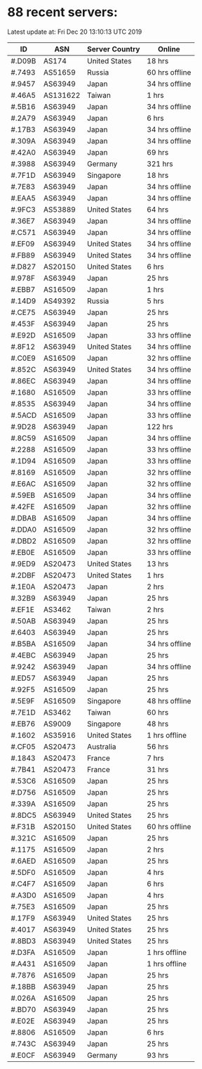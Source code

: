 # 88 recent servers:

Latest update at: Fri Dec 20 13:10:13 UTC 2019

| ID | ASN | Server Country | Online |
| -- | --- | -------------- | ------ |
| #.D09B | AS174 | United States | 18 hrs |
| #.7493 | AS51659 | Russia | 60 hrs offline |
| #.9457 | AS63949 | Japan | 34 hrs offline |
| #.46A5 | AS131622 | Taiwan | 1 hrs |
| #.5B16 | AS63949 | Japan | 34 hrs offline |
| #.2A79 | AS63949 | Japan | 6 hrs |
| #.17B3 | AS63949 | Japan | 34 hrs offline |
| #.309A | AS63949 | Japan | 34 hrs offline |
| #.42A0 | AS63949 | Japan | 69 hrs |
| #.3988 | AS63949 | Germany | 321 hrs |
| #.7F1D | AS63949 | Singapore | 18 hrs |
| #.7E83 | AS63949 | Japan | 34 hrs offline |
| #.EAA5 | AS63949 | Japan | 34 hrs offline |
| #.9FC3 | AS53889 | United States | 64 hrs |
| #.36E7 | AS63949 | Japan | 34 hrs offline |
| #.C571 | AS63949 | Japan | 34 hrs offline |
| #.EF09 | AS63949 | United States | 34 hrs offline |
| #.FB89 | AS63949 | United States | 34 hrs offline |
| #.D827 | AS20150 | United States | 6 hrs |
| #.978F | AS63949 | Japan | 25 hrs |
| #.EBB7 | AS16509 | Japan | 1 hrs |
| #.14D9 | AS49392 | Russia | 5 hrs |
| #.CE75 | AS63949 | Japan | 25 hrs |
| #.453F | AS63949 | Japan | 25 hrs |
| #.E92D | AS16509 | Japan | 33 hrs offline |
| #.8F12 | AS63949 | United States | 34 hrs offline |
| #.C0E9 | AS16509 | Japan | 32 hrs offline |
| #.852C | AS63949 | United States | 34 hrs offline |
| #.86EC | AS63949 | Japan | 34 hrs offline |
| #.1680 | AS16509 | Japan | 33 hrs offline |
| #.8535 | AS63949 | Japan | 34 hrs offline |
| #.5ACD | AS16509 | Japan | 33 hrs offline |
| #.9D28 | AS63949 | Japan | 122 hrs |
| #.8C59 | AS16509 | Japan | 34 hrs offline |
| #.2288 | AS16509 | Japan | 33 hrs offline |
| #.1D94 | AS16509 | Japan | 33 hrs offline |
| #.8169 | AS16509 | Japan | 32 hrs offline |
| #.E6AC | AS16509 | Japan | 32 hrs offline |
| #.59EB | AS16509 | Japan | 34 hrs offline |
| #.42FE | AS16509 | Japan | 32 hrs offline |
| #.DBAB | AS16509 | Japan | 34 hrs offline |
| #.DDA0 | AS16509 | Japan | 32 hrs offline |
| #.DBD2 | AS16509 | Japan | 32 hrs offline |
| #.EB0E | AS16509 | Japan | 33 hrs offline |
| #.9ED9 | AS20473 | United States | 13 hrs |
| #.2DBF | AS20473 | United States | 1 hrs |
| #.1E0A | AS20473 | Japan | 2 hrs |
| #.32B9 | AS63949 | Japan | 25 hrs |
| #.EF1E | AS3462 | Taiwan | 2 hrs |
| #.50AB | AS63949 | Japan | 25 hrs |
| #.6403 | AS63949 | Japan | 25 hrs |
| #.B5BA | AS16509 | Japan | 34 hrs offline |
| #.4EBC | AS63949 | Japan | 25 hrs |
| #.9242 | AS63949 | Japan | 34 hrs offline |
| #.ED57 | AS63949 | Japan | 25 hrs |
| #.92F5 | AS16509 | Japan | 25 hrs |
| #.5E9F | AS16509 | Singapore | 48 hrs offline |
| #.7E1D | AS3462 | Taiwan | 60 hrs |
| #.EB76 | AS9009 | Singapore | 48 hrs |
| #.1602 | AS35916 | United States | 1 hrs offline |
| #.CF05 | AS20473 | Australia | 56 hrs |
| #.1843 | AS20473 | France | 7 hrs |
| #.7B41 | AS20473 | France | 31 hrs |
| #.53C6 | AS16509 | Japan | 25 hrs |
| #.D756 | AS16509 | Japan | 25 hrs |
| #.339A | AS16509 | Japan | 25 hrs |
| #.8DC5 | AS63949 | United States | 25 hrs |
| #.F31B | AS20150 | United States | 60 hrs offline |
| #.321C | AS16509 | Japan | 25 hrs |
| #.1175 | AS16509 | Japan | 2 hrs |
| #.6AED | AS16509 | Japan | 25 hrs |
| #.5DF0 | AS16509 | Japan | 4 hrs |
| #.C4F7 | AS16509 | Japan | 6 hrs |
| #.A3D0 | AS16509 | Japan | 4 hrs |
| #.75E3 | AS16509 | Japan | 25 hrs |
| #.17F9 | AS63949 | United States | 25 hrs |
| #.4017 | AS63949 | United States | 25 hrs |
| #.8BD3 | AS63949 | United States | 25 hrs |
| #.D3FA | AS16509 | Japan | 1 hrs offline |
| #.A431 | AS16509 | Japan | 1 hrs offline |
| #.7876 | AS16509 | Japan | 25 hrs |
| #.18BB | AS63949 | Japan | 25 hrs |
| #.026A | AS16509 | Japan | 25 hrs |
| #.BD70 | AS63949 | Japan | 25 hrs |
| #.E02E | AS63949 | Japan | 25 hrs |
| #.8806 | AS16509 | Japan | 6 hrs |
| #.743C | AS63949 | Japan | 25 hrs |
| #.E0CF | AS63949 | Germany | 93 hrs |

